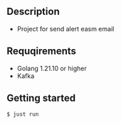 ## Description
- Project for send alert easm email


## Requqirements
- Golang 1.21.10 or higher
- Kafka

## Getting started
```sh
$ just run
```
